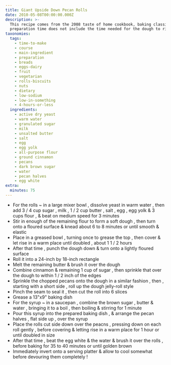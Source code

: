 ```yaml
---
title: Giant Upside Down Pecan Rolls
date: 2010-05-08T00:00:00.000Z
description: >-
  This recipe comes from the 2008 taste of home cookbook, baking classics.
  preparation time does not include the time needed for the dough to rise twice.
taxonomies:
  tags:
    - time-to-make
    - course
    - main-ingredient
    - preparation
    - breads
    - eggs-dairy
    - fruit
    - vegetarian
    - rolls-biscuits
    - nuts
    - dietary
    - low-sodium
    - low-in-something
    - 4-hours-or-less
  ingredients:
    - active dry yeast
    - warm water
    - granulated sugar
    - milk
    - unsalted butter
    - salt
    - egg
    - egg yolk
    - all-purpose flour
    - ground cinnamon
    - pecans
    - dark brown sugar
    - water
    - pecan halves
    - egg white
extra:
  minutes: 75
---
```

 - For the rolls ~ in a large mixer bowl , dissolve yeast in warm water , then add 3 / 4 cup sugar , milk , 1 / 2 cup butter , salt , egg , egg yolk & 3 cups flour , & beat on medium speed for 3 minutes
 - Stir in enough of the remaining flour to form a soft dough , then turn onto a floured surface & knead about 6 to 8 minutes or until smooth & elastic
 - Place in a greased bowl , turning once to grease the top , then cover & let rise in a warm place until doubled , about 1 1 / 2 hours
 - After that time , punch the dough down & turn onto a lightly floured surface
 - Roll it into a 24-inch by 18-inch rectangle
 - Melt the remaining butter & brush it over the dough
 - Combine cinnamon & remaining 1 cup of sugar , then sprinkle that over the dough to within 1 / 2 inch of the edges
 - Sprinkle the chopped pecans onto the dough in a similar fashion , then , starting with a short side , roll up the dough jelly-roll style
 - Pinch the seam to seal it , then cut the roll into 6 slices
 - Grease a 13"x9" baking dish
 - For the syrup ~ in a saucepan , combine the brown sugar , butter & water , bringing it to a boil , then boiling & stirring for 1 minute
 - Pour this syrup into the prepared baking dish , & arrange the pecan halves , flat side up , over the syrup
 - Place the rolls cut side down over the peacns , pressing down on each roll gently , before covering & letting rise in a warm place for 1 hour or until doubled in size
 - After that time , beat the egg white & the water & brush it over the rolls , before baking for 35 to 40 minutes or until golden brown
 - Immediately invert onto a serving platter & allow to cool somewhat before devouring them completely !
